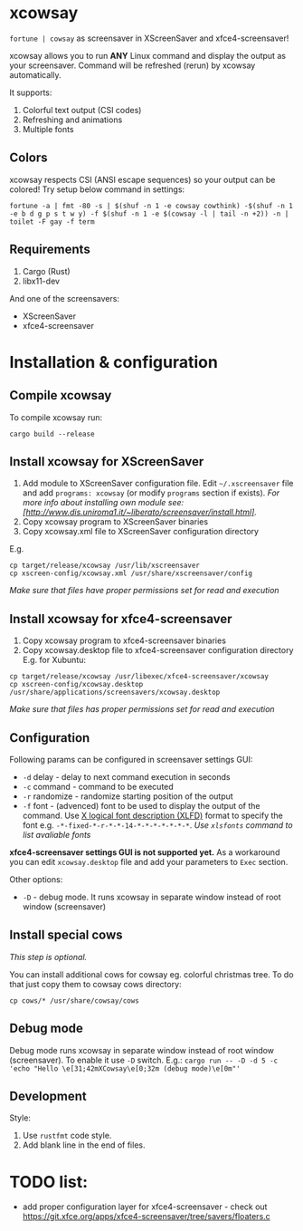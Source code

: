 # xcowsay

`fortune | cowsay` as screensaver in XScreenSaver and xfce4-screensaver!

xcowsay allows you to run **ANY** Linux command and display the output as your screensaver.
Command will be refreshed (rerun) by xcowsay automatically.

It supports:
1. Colorful text output (CSI codes)
2. Refreshing and animations
3. Multiple fonts

## Colors
xcowsay respects CSI (ANSI escape sequences) so your output can be colored!
Try setup below command in settings:

```shell
fortune -a | fmt -80 -s | $(shuf -n 1 -e cowsay cowthink) -$(shuf -n 1 -e b d g p s t w y) -f $(shuf -n 1 -e $(cowsay -l | tail -n +2)) -n | toilet -F gay -f term
```

## Requirements
1. Cargo (Rust)
2. libx11-dev

And one of the screensavers:
- XScreenSaver
- xfce4-screensaver

# Installation & configuration

## Compile xcowsay
To compile xcowsay run:
```shell
cargo build --release
```

## Install xcowsay for XScreenSaver
1. Add module to XScreenSaver configuration file. Edit `~/.xscreensaver` file and add `programs: xcowsay` (or modify `programs` section if exists).
*For more info about installing own module see: [http://www.dis.uniroma1.it/~liberato/screensaver/install.html].*
2. Copy xcowsay program to XScreenSaver binaries
3. Copy xcowsay.xml file to XScreenSaver configuration directory

E.g.
```
cp target/release/xcowsay /usr/lib/xscreensaver
cp xscreen-config/xcowsay.xml /usr/share/xscreensaver/config
```
*Make sure that files have proper permissions set for read and execution*

## Install xcowsay for xfce4-screensaver
1. Copy xcowsay program to xfce4-screensaver binaries
2. Copy xcowsay.desktop file to xfce4-screensaver configuration directory
E.g. for Xubuntu:
```
cp target/release/xcowsay /usr/libexec/xfce4-screensaver/xcowsay
cp xscreen-config/xcowsay.desktop /usr/share/applications/screensavers/xcowsay.desktop
```
*Make sure that files has proper permissions set for read and execution*

## Configuration
Following params can be configured in screensaver settings GUI:
* `-d` delay - delay to next command execution in seconds
* `-c` command - command to be executed
* `-r` randomize - randomize starting position of the output
* `-f` font - (advenced) font to be used to display the output of the command. Use [X logical font description (XLFD)](https://en.wikipedia.org/wiki/X_logical_font_description) format to specify the font e.g. `-*-fixed-*-r-*-*-14-*-*-*-*-*-*-*`.
  *Use `xlsfonts` command to list avaliable fonts*

**xfce4-screensaver settings GUI is not supported yet.** As a workaround you can edit `xcowsay.desktop` file and add your parameters to `Exec` section.

Other options:
* `-D` - debug mode. It runs xcowsay in separate window instead of root window (screensaver)

## Install special cows
*This step is optional.*

You can install additional cows for cowsay eg. colorful christmas tree.
To do that just copy them to cowsay cows directory:
```
cp cows/* /usr/share/cowsay/cows
```

## Debug mode
Debug mode runs xcowsay in separate window instead of root window (screensaver). To enable it use `-D` switch.
E.g.: `cargo run -- -D -d 5 -c 'echo "Hello \e[31;42mXCowsay\e[0;32m (debug mode)\e[0m"'`

## Development
Style:
1. Use `rustfmt` code style.
2. Add blank line in the end of files.

# TODO list:
- add proper configuration layer for xfce4-screensaver - check out https://git.xfce.org/apps/xfce4-screensaver/tree/savers/floaters.c
